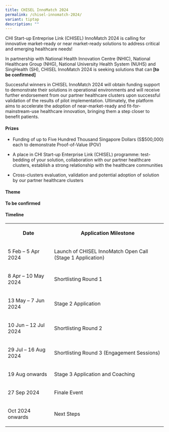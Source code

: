 ```yaml
---
title: CHISEL InnoMatch 2024
permalink: /chisel-innomatch-2024/
variant: tiptap
description: ""
---
```

<p></p><p></p><p>CHI Start-up Entreprise Link (CHISEL) InnoMatch 2024 is calling for innovative market-ready or near market-ready solutions to address critical and emerging healthcare needs!</p><p></p><p>In partnership with National Health Innovation Centre (NHIC), National Healthcare Group (NHG), National University Health System (NUHS) and SingHealth (SH), CHISEL InnoMatch 2024 is seeking solutions that can<strong> [to be confirmed] </strong></p><p></p><p>Successful winners in CHISEL InnoMatch 2024 will obtain funding support to demonstrate their solutions in operational environments and will receive further endorsement from our partner healthcare clusters upon successful validation of the results of pilot implementation. Ultimately, the platform aims to accelerate the adoption of near-market-ready and fit-for-mainstream-use healthcare innovation, bringing them a step closer to benefit patients.</p><h4>Prizes </h4><ul data-tight="true" class="tight"><li><p>Funding of up to Five Hundred Thousand Singapore Dollars (S$500,000) each to demonstrate Proof-of-Value (POV)</p></li><li><p>A place in CHI Start-up Enterprise Link (CHISEL) programme: test-bedding of your solution, collaboration with our partner healthcare clusters, establish a strong relationship with the healthcare communities</p></li><li><p>Cross-clusters evaluation, validation and potential adoption of solution by our partner healthcare clusters</p></li></ul><h4>Theme </h4><p><strong>To be confirmed</strong></p><p></p><h4>Timeline</h4><table><tbody><tr><th rowspan="1" colspan="1"><p>Date</p></th><th rowspan="1" colspan="1"><p>Application Milestone</p></th></tr><tr><td rowspan="1" colspan="1"><p>5 Feb – 5 Apr 2024</p></td><td rowspan="1" colspan="1"><p>Launch of CHISEL InnoMatch Open Call (Stage 1 Application)</p></td></tr><tr><td rowspan="1" colspan="1"><p>8 Apr – 10 May 2024</p></td><td rowspan="1" colspan="1"><p>Shortlisting Round 1</p></td></tr><tr><td rowspan="1" colspan="1"><p>13 May – 7 Jun 2024</p></td><td rowspan="1" colspan="1"><p>Stage 2 Application</p></td></tr><tr><td rowspan="1" colspan="1"><p>10 Jun – 12 Jul 2024</p></td><td rowspan="1" colspan="1"><p>Shortlisting Round 2</p></td></tr><tr><td rowspan="1" colspan="1"><p>29 Jul – 16 Aug 2024</p></td><td rowspan="1" colspan="1"><p>Shortlisting Round 3 (Engagement Sessions)</p></td></tr><tr><td rowspan="1" colspan="1"><p>19 Aug onwards</p></td><td rowspan="1" colspan="1"><p>Stage 3 Application and Coaching</p></td></tr><tr><td rowspan="1" colspan="1"><p>27 Sep 2024</p></td><td rowspan="1" colspan="1"><p>Finale Event</p></td></tr><tr><td rowspan="1" colspan="1"><p>Oct 2024 onwards</p></td><td rowspan="1" colspan="1"><p>Next Steps</p></td></tr></tbody></table><p></p><p></p>
